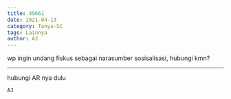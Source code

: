 ```yaml
---
title: 49661
date: 2021-04-13
category: Tanya-SC
tags: Lainnya
author: AJ
---
```


wp ingin undang fiskus sebagai narasumber sosisalisasi, hubungi kmn?

---

hubungi AR nya dulu

`AJ`

